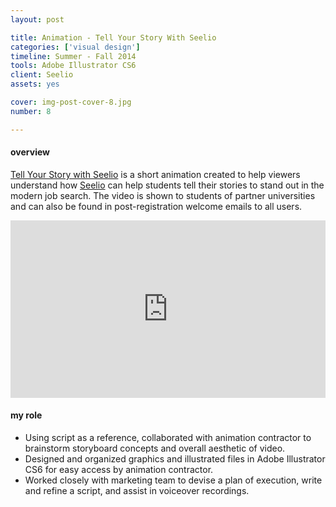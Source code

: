 ```yaml
---
layout: post

title: Animation - Tell Your Story With Seelio
categories: ['visual design']
timeline: Summer - Fall 2014
tools: Adobe Illustrator CS6
client: Seelio
assets: yes

cover: img-post-cover-8.jpg
number: 8

---
```


<h4 class="heading heading--regular heading--emphasize">overview</h4>
<div class="marker-post-heading"></div>
<p>
	<a href="https://www.youtube.com/watch?v=rj9aCdghEGo">Tell Your Story with Seelio</a> is a short animation created to help viewers understand how <a href="http://seelio.com">Seelio</a> can help students tell their stories to stand out in the modern job search. The video is shown to students of partner universities and can also be found in post-registration welcome emails to all users.
</p>

<div class="work__page__attach__container--video" style="position:relative;width:100%;height:0;padding-bottom:56.25%;">
	<iframe src="https://www.youtube.com/embed/rj9aCdghEGo" frameborder="0" allowfullscreen="allowfullscreen" class="work__page__attach--video" style="position:absolute;top:0;left:0;width:100%;height:100%"></iframe>
</div>

<h4 class="heading heading--regular heading--emphasize post__heading--stacked">my role</h4>
<div class="marker-post-heading"></div>
<ul>
	<li>Using script as a reference, collaborated with animation contractor to brainstorm storyboard concepts and overall aesthetic of video.</li>
	<li>Designed and organized graphics and illustrated files in Adobe Illustrator CS6 for easy access by animation contractor.</li>
	<li>Worked closely with marketing team to devise a plan of execution, write and refine a script, and assist in voiceover recordings.</li>
</ul>